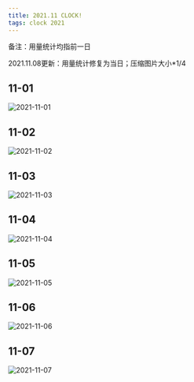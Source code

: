 ```yaml
---
title: 2021.11 CLOCK!
tags: clock 2021
---
```


备注：用量统计均指前一日

2021.11.08更新：用量统计修复为当日；压缩图片大小*1/4

## 11-01

![2021-11-01](/assets/images/clock/2021-11-01.jpg)

## 11-02 

![2021-11-02](/assets/images/clock/2021-11-02.jpg)

## 11-03

![2021-11-03](/assets/images/clock/2021-11-03.jpg)

## 11-04

![2021-11-04](/assets/images/clock/2021-11-04.jpg)

## 11-05

![2021-11-05](/assets/images/clock/2021-11-05.jpg)

## 11-06

![2021-11-06](/assets/images/clock/2021-11-06.jpg)

## 11-07

![2021-11-07](/assets/images/clock/2021-11-07.jpg)

